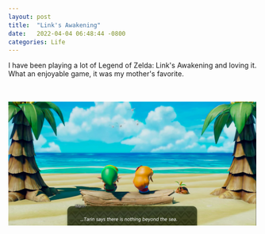 ```yaml
---
layout: post
title:  "Link's Awakening"
date:   2022-04-04 06:48:44 -0800
categories: Life
---
```

I have been playing a lot of Legend of Zelda: Link's Awakening and loving it. What an 
enjoyable game, it was my mother's favorite. 

<br clear="all"><br clear="all">
<img src="/images/Screen-Shot-2019-09-22-at-9.29.58-PM-e1590101605642.png" width="500" height="250" alt="">

 

